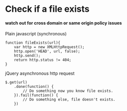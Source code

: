 # Check if a file exists
#### watch out for cross domain or same origin policy issues
Plain javascript (synchronous)
```
function fileExists(url){
    var http = new XMLHttpRequest();
    http.open('HEAD', url, false);
    http.send();
    return http.status != 404;
}
```
jQuery asynchronous http request
```
$.get(url)
    .done(function() { 
        // Do something now you know file exists.
    }).fail(function() { 
        // Do something else, file doesn't exists.
    })
```
